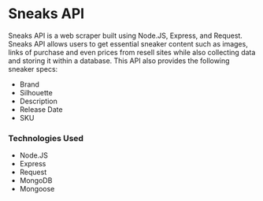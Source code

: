 # Sneaks API

Sneaks API is a web scraper built using Node.JS, Express, and Request. Sneaks API allows users to get essential sneaker content such as images, links of purchase and even prices from resell sites while also collecting data and storing it within a database. This API also provides the following sneaker specs:

  - Brand
  - Silhouette
  - Description
  - Release Date
  - SKU

### Technologies Used
  - Node.JS
  - Express
  - Request
  - MongoDB
  - Mongoose
  
